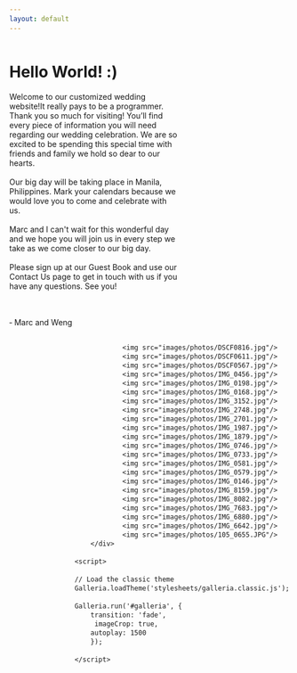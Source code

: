 ```yaml
---
layout: default
---	
```


<script src="http://ajax.googleapis.com/ajax/libs/jquery/1/jquery.js"></script>
<script src="javascripts/galleria-1.2.8.min.js"></script>
<div>
<div style="float:left; width: 60%;">
<h1>Hello World! :)</h1>
Welcome to our customized wedding website!It really pays to be a programmer.
 Thank you so much for visiting! You’ll find every piece of information you will need regarding our wedding celebration. We are so excited to be spending this special time with friends and family we hold so dear to our hearts. 
<br/>
<br/>
Our big day will be taking place in Manila, Philippines. Mark your calendars because we would love you to come and celebrate with us.
<br/>
<br/>
 Marc and I can't wait for this wonderful day and we hope you will join us in every step we take as we come closer to our big day. 

<br/>
<br/>
Please sign up at our Guest Book and  use our Contact Us page to get in touch with us if you have any questions. See you!

<br/><br/>
&dash; Marc and Weng
</div>
<div style="float:right">
<div id="galleria">

                <img src="images/photos/DSCF0816.jpg"/>
                <img src="images/photos/DSCF0611.jpg"/>
                <img src="images/photos/DSCF0567.jpg"/>
                <img src="images/photos/IMG_0456.jpg"/>
                <img src="images/photos/IMG_0198.jpg"/>
                <img src="images/photos/IMG_0168.jpg"/>
                <img src="images/photos/IMG_3152.jpg"/>
                <img src="images/photos/IMG_2748.jpg"/>
                <img src="images/photos/IMG_2701.jpg"/>
                <img src="images/photos/IMG_1987.jpg"/>
                <img src="images/photos/IMG_1879.jpg"/>
                <img src="images/photos/IMG_0746.jpg"/>
                <img src="images/photos/IMG_0733.jpg"/>
                <img src="images/photos/IMG_0581.jpg"/>
                <img src="images/photos/IMG_0579.jpg"/>
                <img src="images/photos/IMG_0146.jpg"/>
                <img src="images/photos/IMG_8159.jpg"/>
                <img src="images/photos/IMG_8082.jpg"/>
                <img src="images/photos/IMG_7683.jpg"/>
                <img src="images/photos/IMG_6880.jpg"/>
                <img src="images/photos/IMG_6642.jpg"/>
                <img src="images/photos/105_0655.JPG"/>
        </div>
	
	<script>

    // Load the classic theme
    Galleria.loadTheme('stylesheets/galleria.classic.js');

    Galleria.run('#galleria', {
        transition: 'fade',
         imageCrop: true,
        autoplay: 1500
        });

    </script>

</div>
<div style="clear:both">
</div>
</div>
